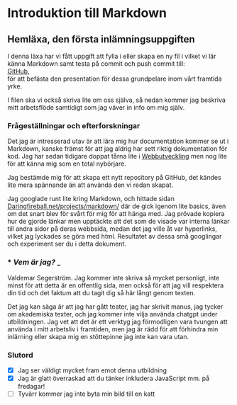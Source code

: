 # Introduktion till Markdown
## Hemläxa, den första inlämningsuppgiften
I denna läxa har vi fått uppgift att fylla i eller skapa en ny fil i vilket vi lär känna Markdown samt testa på commit och push commit till:  
<a href= "https.//GitHub.com">GitHub</a>,  
för att befästa den presentation för dessa grundpelare inom vårt framtida yrke.  

I filen ska vi också skriva lite om oss själva, så nedan kommer  jag beskriva mitt arbetsflöde samtidigt som jag väver in info om mig själv.
### Frågeställningar och efterforskningar
Det jag är intresserad utav är att lära mig hur documentation kommer se ut i Markdown, kanske främst för att jag aldrig har sett riktig dokumentation för kod. Jag har sedan tidigare doppat tårna lite i <a href= "https://vodoko.github.io/cv/">Webbutveckling</a> men nog lite för att känna mig som en total nybörjare.  

Jag bestämde mig för att skapa ett nytt repository på GitHub, det kändes lite mera spännande än att använda den vi redan skapat.

Jag googlade runt lite kring Markdown, och hittade sidan <a href= "https://daringfireball.net/projects/markdown/">Daringfireball.net/projects/markdown/</a> där de gick igenom lite basics, även om det snart blev för svårt för mig för att hänga med. Jag prövade kopiera hur de gjorde länkar men upptäckte att det som de visade var interna länkar till andra sidor på deras webbsida, medan det jag ville åt var hyperlinks, vilket jag lyckades se göra med html. Resultatet av dessa små googlingar och experiment ser du i detta dokument.

### * *Vem är jag?* _
Valdemar Segerström. Jag kommer inte skriva så mycket personligt, inte minst för att detta är en offentlig sida, men också för att jag vill respektera din tid och det faktum att du tagit dig så här långt genom texten.

Det jag kan säga är att jag har gått teater, jag har skrivit manus, jag tycker om akademiska texter, och jag kommer inte vilja använda chatgpt under utbildningen. Jag vet att det är ett verktyg jag förmodligen vara tvungen att använda i mitt arbetsliv i framtiden, men jag är rädd för att förhindra min inlärning eller skapa mig en stöttepinne jag inte kan vara utan.
### Slutord
* [x] Jag ser väldigt mycket fram emot denna utbildning  
* [x] Jag är glatt överraskad att du tänker inkludera JavaScript mm. på fredagar!
* [ ] Tyvärr kommer jag inte byta min bild till en katt 